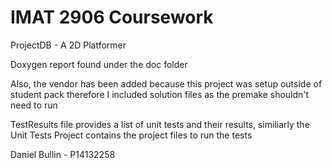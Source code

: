 # IMAT 2906 Coursework

ProjectDB - A 2D Platformer

Doxygen report found under the doc folder

Also, the vendor has been added because this project was setup outside of student pack therefore I included solution files as the premake shouldn't need to run

TestResults file provides a list of unit tests and their results, similiarly the Unit Tests Project contains the project files to run the tests

Daniel Bullin - P14132258